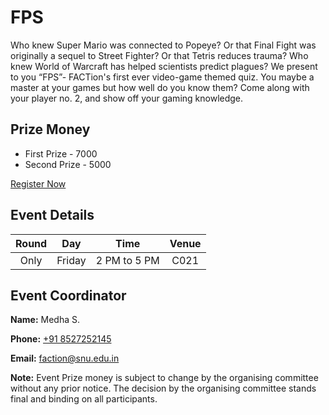 # FPS

Who knew Super Mario was connected to Popeye? Or that Final Fight was originally a sequel to Street Fighter? Or that Tetris reduces trauma? Who knew World of Warcraft has helped scientists predict plagues? We present to you “FPS”- FACTion's first ever video-game themed quiz. You maybe a master at your games but how well do you know them? Come along with your player no. 2, and show off your gaming knowledge.

## Prize Money

* First Prize - 7000
* Second Prize - 5000

[Register Now](http://snu-breeze.com/#)

## Event Details

| Round | Day | Time | Venue |
|:-----:|:---:|:----:|:-----:|
|   Only   | Friday | 2 PM to 5 PM | C021 |

## Event Coordinator

**Name:** Medha S.

**Phone:** [+91 8527252145](tel:9999999999)

**Email:** [faction@snu.edu.in](mailto:inferno@snu.edu.in)

**Note:** Event Prize money is subject to change by the organising committee without any prior notice. The decision by the organising committee stands final and binding on all participants.

